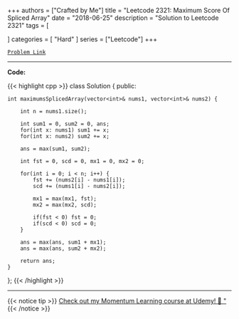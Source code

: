 
+++
authors = ["Crafted by Me"]
title = "Leetcode 2321: Maximum Score Of Spliced Array"
date = "2018-06-25"
description = "Solution to Leetcode 2321"
tags = [
    
]
categories = [
    "Hard"
]
series = ["Leetcode"]
+++



[`Problem Link`](https://leetcode.com/problems/maximum-score-of-spliced-array/description/)

---

**Code:**

{{< highlight cpp >}}
class Solution {
public:

    int maximumsSplicedArray(vector<int>& nums1, vector<int>& nums2) {

        int n = nums1.size();

        int sum1 = 0, sum2 = 0, ans;
        for(int x: nums1) sum1 += x;
        for(int x: nums2) sum2 += x;

        ans = max(sum1, sum2);

        int fst = 0, scd = 0, mx1 = 0, mx2 = 0;

        for(int i = 0; i < n; i++) {
            fst += (nums2[i] - nums1[i]);
            scd += (nums1[i] - nums2[i]);

            mx1 = max(mx1, fst);
            mx2 = max(mx2, scd);

            if(fst < 0) fst = 0;
            if(scd < 0) scd = 0;
        }

        ans = max(ans, sum1 + mx1);
        ans = max(ans, sum2 + mx2);        

        return ans;
    }
};
{{< /highlight >}}


---


{{< notice tip >}}
[Check out my Momentum Learning course at Udemy! 🚀 "](https://www.udemy.com/course/blind-75-the-data-structures-and-algorithms-essentials/)
{{< /notice >}}

